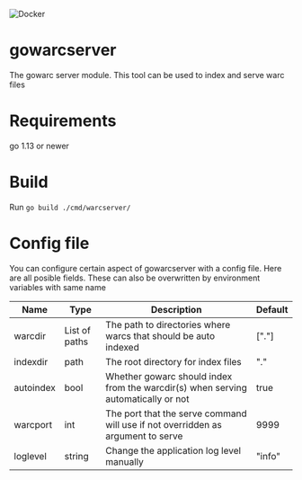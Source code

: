 ![Docker](https://github.com/nlnwa/gowarc/workflows/Docker/badge.svg)

# gowarcserver

The gowarc server module. This tool can be used to index and serve warc files

# Requirements

go 1.13 or newer

# Build

Run `go build ./cmd/warcserver/`

# Config file

You can configure certain aspect of gowarcserver with a config file. Here are all posible fields. These can also be overwritten by environment variables with same name


| Name          | Type           | Description                                                                          | Default   |
| ------------- | -------------  | -----------                                                                          | -------   |
| warcdir       |  List of paths | The path to directories where warcs that should be auto indexed                      | ["."]     |
| indexdir      |  path          | The root directory for index files                                                   | "."       |
| autoindex     |  bool          | Whether gowarc should index from the warcdir(s) when serving automatically or not    | true      |
| warcport      |  int           | The port that the serve command will use if not overridden as argument to serve      | 9999      |
| loglevel      |  string        | Change the application log level manually                                            | "info"    |
